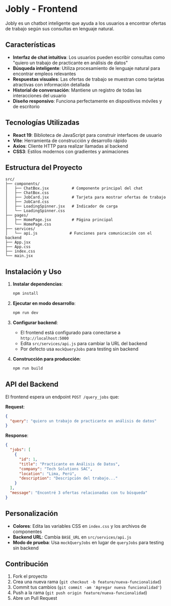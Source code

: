 # Jobly - Frontend

Jobly es un chatbot inteligente que ayuda a los usuarios a encontrar ofertas de trabajo según sus consultas en lenguaje natural.

## Características

- **Interfaz de chat intuitiva**: Los usuarios pueden escribir consultas como "quiero un trabajo de practicante en análisis de datos"
- **Búsqueda inteligente**: Utiliza procesamiento de lenguaje natural para encontrar empleos relevantes
- **Respuestas visuales**: Las ofertas de trabajo se muestran como tarjetas atractivas con información detallada
- **Historial de conversación**: Mantiene un registro de todas las interacciones del usuario
- **Diseño responsivo**: Funciona perfectamente en dispositivos móviles y de escritorio

## Tecnologías Utilizadas

- **React 19**: Biblioteca de JavaScript para construir interfaces de usuario
- **Vite**: Herramienta de construcción y desarrollo rápido
- **Axios**: Cliente HTTP para realizar llamadas al backend
- **CSS3**: Estilos modernos con gradientes y animaciones

## Estructura del Proyecto

```
src/
├── components/
│   ├── ChatBox.jsx          # Componente principal del chat
│   ├── ChatBox.css
│   ├── JobCard.jsx          # Tarjeta para mostrar ofertas de trabajo
│   ├── JobCard.css
│   ├── LoadingSpinner.jsx   # Indicador de carga
│   └── LoadingSpinner.css
├── pages/
│   ├── HomePage.jsx         # Página principal
│   └── HomePage.css
├── services/
│   └── api.js              # Funciones para comunicación con el backend
├── App.jsx
├── App.css
├── index.css
└── main.jsx
```

## Instalación y Uso

1. **Instalar dependencias**:
   ```bash
   npm install
   ```

2. **Ejecutar en modo desarrollo**:
   ```bash
   npm run dev
   ```

3. **Configurar backend**: 
   - El frontend está configurado para conectarse a `http://localhost:5000`
   - Edita `src/services/api.js` para cambiar la URL del backend
   - Por defecto usa `mockQueryJobs` para testing sin backend

4. **Construcción para producción**:
   ```bash
   npm run build
   ```

## API del Backend

El frontend espera un endpoint `POST /query_jobs` que:

**Request**:
```json
{
  "query": "quiero un trabajo de practicante en análisis de datos"
}
```

**Response**:
```json
{
  "jobs": [
    {
      "id": 1,
      "title": "Practicante en Análisis de Datos",
      "company": "Tech Solutions SAC",
      "location": "Lima, Perú",
      "description": "Descripción del trabajo..."
    }
  ],
  "message": "Encontré 3 ofertas relacionadas con tu búsqueda"
}
```

## Personalización

- **Colores**: Edita las variables CSS en `index.css` y los archivos de componentes
- **Backend URL**: Cambia `BASE_URL` en `src/services/api.js`
- **Modo de prueba**: Usa `mockQueryJobs` en lugar de `queryJobs` para testing sin backend

## Contribución

1. Fork el proyecto
2. Crea una nueva rama (`git checkout -b feature/nueva-funcionalidad`)
3. Commit tus cambios (`git commit -am 'Agregar nueva funcionalidad'`)
4. Push a la rama (`git push origin feature/nueva-funcionalidad`)
5. Abre un Pull Request
